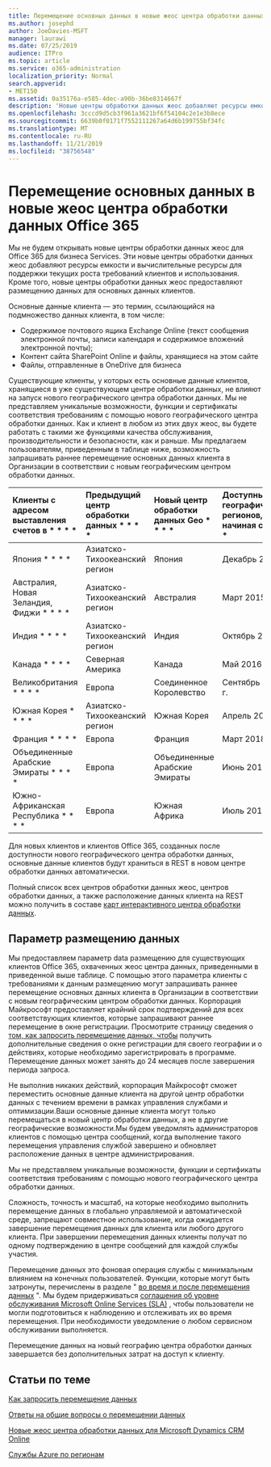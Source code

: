 ```yaml
---
title: Перемещение основных данных в новые жеос центра обработки данных Office 365
ms.author: josephd
author: JoeDavies-MSFT
manager: laurawi
ms.date: 07/25/2019
audience: ITPro
ms.topic: article
ms.service: o365-administration
localization_priority: Normal
search.appverid:
- MET150
ms.assetid: 0a35176a-e585-4dec-a90b-36be8314667f
description: 'Новые центры обработки данных жеос добавляют ресурсы емкости и вычислительные ресурсы для поддержки текущих роста требований клиентов и использования. Кроме того, новые центры обработки данных жеос предоставляют размещению данных для основных данных клиентов. Основные данные клиента — это термин, который ссылается на подмножество данных клиентов, определенных в терминах Microsoft Online Services: содержимое почтовых ящиков Exchange Online (текст сообщения электронной почты, записи календаря и содержимое вложений электронной почты) и контент сайта SharePoint Online и файлы хранятся на этом сайте и файлы, отправленные в OneDrive для бизнеса.'
ms.openlocfilehash: 3cccd9d5cb3f961a3621bf6f54104c2e1e3b8ece
ms.sourcegitcommit: 6639b0f0171f7552111267a64d6b199755bf34fc
ms.translationtype: MT
ms.contentlocale: ru-RU
ms.lasthandoff: 11/21/2019
ms.locfileid: "38756548"
---
```

# <a name="moving-core-data-to-new-office-365-datacenter-geos"></a>Перемещение основных данных в новые жеос центра обработки данных Office 365

Мы не будем открывать новые центры обработки данных жеос для Office 365 для бизнеса Services. Эти новые центры обработки данных жеос добавляют ресурсы емкости и вычислительные ресурсы для поддержки текущих роста требований клиентов и использования. Кроме того, новые центры обработки данных жеос предоставляют размещению данных для основных данных клиентов. 

Основные данные клиента — это термин, ссылающийся на подмножество данных клиента, в том числе: 
- Содержимое почтового ящика Exchange Online (текст сообщения электронной почты, записи календаря и содержимое вложений электронной почты);
- Контент сайта SharePoint Online и файлы, хранящиеся на этом сайте
- Файлы, отправленные в OneDrive для бизнеса 
  
Существующие клиенты, у которых есть основные данные клиентов, хранящиеся в уже существующем центре обработки данных, не влияют на запуск нового географического центра обработки данных. Мы не представляем уникальные возможности, функции и сертификаты соответствия требованиям с помощью нового географического центра обработки данных. Как и клиент в любом из этих двух жеос, вы будете работать с такими же функциями качества обслуживания, производительности и безопасности, как и раньше. Мы предлагаем пользователям, приведенным в таблице ниже, возможность запрашивать раннее перемещение основных данных клиента в Организации в соответствии с новым географическим центром обработки данных.
  
|Клиенты с адресом выставления счетов в * * * *|Предыдущий центр обработки данных * * * *|Новый центр обработки данных Geo * * * *|Доступный для географических регионов, начиная с * * * *|
|:-----|:-----|:-----|:-----|
|Япония * * * *| Азиатско-Тихоокеанский регион | Япония | Декабрь 2014 г. |
|Австралия, Новая Зеландия, Фиджи * * * *| Азиатско-Тихоокеанский регион | Австралия | Март 2015 г. |
|Индия * * * *| Азиатско-Тихоокеанский регион | Индия | Октябрь 2015 г. |
|Канада * * * *| Северная Америка | Канада | Май 2016 г. |
|Великобритания * * * *| Европа | Соединенное Королевство | Сентябрь 2016 г. |
|Южная Корея * * * *| Азиатско-Тихоокеанский регион | Южная Корея | Апрель 2017 г. |
|Франция * * * *| Европа | Франция | Март 2018 г. |
|Объединенные Арабские Эмираты * * * *| Европа | Объединенные Арабские Эмираты | Июнь 2019 г. |
|Южно-Африканская Республика * * * *| Европа | Южная Африка | Июль 2019 г. |
  
Для новых клиентов и клиентов Office 365, созданных после доступности нового географического центра обработки данных, основные данные клиентов будут храниться в REST в новом центре обработки данных автоматически.
  
Полный список всех центров обработки данных жеос, центров обработки данных, а также расположение данных клиента на REST можно получить в составе [карт интерактивного центра обработки данных](https://office.com/datamaps). 
  
## <a name="data-residency-option"></a>Параметр размещению данных

Мы предоставляем параметр data размещению для существующих клиентов Office 365, охваченных жеос центра данных, приведенными в приведенной выше таблице. С помощью этого параметра клиенты с требованиями к данным размещению могут запрашивать раннее перемещение основных данных клиента в Организации в соответствии с новым географическим центром обработки данных.  Корпорация Майкрософт предоставляет крайний срок подтверждений для всех соответствующих клиентов, которые запрашивают раннее перемещение в окне регистрации.  Просмотрите страницу сведения о [том, как запросить перемещение данных, чтобы](request-your-data-move.md) получить дополнительные сведения о окне регистрации для своего географии и о действиях, которые необходимо зарегистрировать в программе.  Перемещение данных может занять до 24 месяцев после завершения периода запроса.

Не выполнив никаких действий, корпорация Майкрософт сможет переместить основные данные клиента на другой центр обработки данных с течением времени в рамках управления службами и оптимизации.Ваши основные данные клиента могут только перемещаться в новый центр обработки данных, а не в другие географические возможности.Мы будем уведомлять администраторов клиентов с помощью центра сообщений, когда выполнение такого перемещения управления службой завершено и обновляет расположение данных в центре администрирования.
   
Мы не представляем уникальные возможности, функции и сертификаты соответствия требованиям с помощью нового географического центра обработки данных.
    
Сложность, точность и масштаб, на которые необходимо выполнить перемещение данных в глобально управляемой и автоматической среде, запрещают совместное использование, когда ожидается завершение перемещения данных для клиента или любого другого клиента. При завершении перемещения данных клиенты получат по одному подтверждению в центре сообщений для каждой службы участия. 
    
Перемещение данных это фоновая операция службы с минимальным влиянием на конечных пользователей. Функции, которые могут быть затронуты, перечислены в разделе " [во время и после перемещения данных](during-and-after-your-data-move.md) ". Мы будем придерживаться [соглашения об уровне обслуживания Microsoft Online Services (SLA)](https://go.microsoft.com/fwlink/p/?LinkId=523897) , чтобы пользователи не могли подготовиться к наблюдению и отслеживать их во время перемещения. При необходимости уведомление о любом сервисном обслуживании выполняется. 

Перемещение данных на новый географию центра обработки данных завершается без дополнительных затрат на доступ к клиенту.
    
## <a name="related-topics"></a>Статьи по теме 
 
[Как запросить перемещение данных](request-your-data-move.md)
    
[Ответы на общие вопросы о перемещении данных](data-move-faq.md)
  
[Новые жеос центра обработки данных для Microsoft Dynamics CRM Online](https://go.microsoft.com/fwlink/p/?Linkid=615924)
  
[Службы Azure по регионам](https://azure.microsoft.com/regions/)
